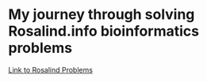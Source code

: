 <h1>My journey through solving Rosalind.info bioinformatics problems</h1>

<a href="https://rosalind.info/problems/list-view/"> Link to Rosalind Problems </a>
